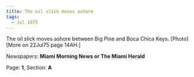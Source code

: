 ```yaml
---  
title: The oil slick moves ashore  
tags:  
  - Jul 1975  
---  
```

  
The oil slick moves ashore between Big Pine and Boca Chica Keys. [Photo] [More on 22Jul75 page 14AH.]  
  
Newspapers: **Miami Morning News or The Miami Herald**  
  
Page: **1**, Section: **A** 
